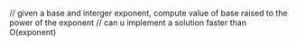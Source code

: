 // given a base and interger exponent, compute value of base raised to the power of the exponent
// can u implement a solution faster than O(exponent)